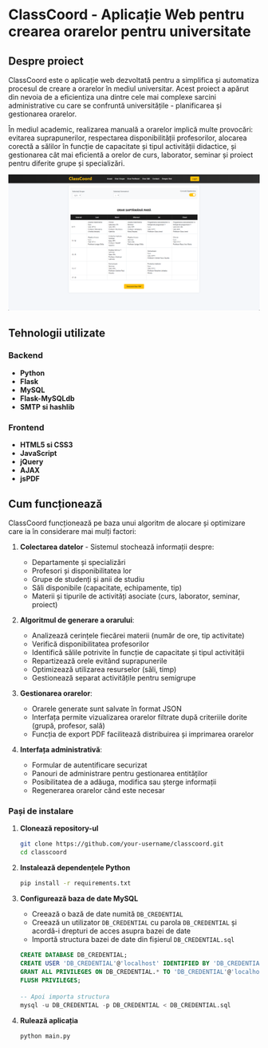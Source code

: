# ClassCoord - Aplicație Web pentru crearea orarelor pentru universitate

## Despre proiect

ClassCoord este o aplicație web dezvoltată pentru a simplifica și automatiza procesul de creare a orarelor în mediul universitar. Acest proiect a apărut din nevoia de a eficientiza una dintre cele mai complexe sarcini administrative cu care se confruntă universitățile - planificarea și gestionarea orarelor.

În mediul academic, realizarea manuală a orarelor implică multe provocări: evitarea suprapunerilor, respectarea disponibilității profesorilor, alocarea corectă a sălilor în funcție de capacitate și tipul activității didactice, și gestionarea cât mai eficientă a orelor de curs, laborator, seminar și proiect pentru diferite grupe și specializări.

![interfata aplicatiei](proiect-classcoord.png)

## Tehnologii utilizate

### Backend
- **Python**
- **Flask**
- **MySQL**
- **Flask-MySQLdb**
- **SMTP si hashlib**

### Frontend
- **HTML5 si CSS3**
- **JavaScript**
- **jQuery**
- **AJAX**
- **jsPDF**

## Cum funcționează

ClassCoord funcționează pe baza unui algoritm de alocare și optimizare care ia în considerare mai mulți factori:

1. **Colectarea datelor** - Sistemul stochează informații despre:
   - Departamente și specializări
   - Profesori și disponibilitatea lor
   - Grupe de studenți și anii de studiu
   - Săli disponibile (capacitate, echipamente, tip)
   - Materii și tipurile de activități asociate (curs, laborator, seminar, proiect)

2. **Algoritmul de generare a orarului**:
   - Analizează cerințele fiecărei materii (număr de ore, tip activitate)
   - Verifică disponibilitatea profesorilor
   - Identifică sălile potrivite în funcție de capacitate și tipul activității
   - Repartizează orele evitând suprapunerile
   - Optimizează utilizarea resurselor (săli, timp)
   - Gestionează separat activitățile pentru semigrupe

3. **Gestionarea orarelor**:
   - Orarele generate sunt salvate în format JSON
   - Interfața permite vizualizarea orarelor filtrate după criteriile dorite (grupă, profesor, sală)
   - Funcția de export PDF facilitează distribuirea și imprimarea orarelor

4. **Interfața administrativă**:
   - Formular de autentificare securizat
   - Panouri de administrare pentru gestionarea entităților
   - Posibilitatea de a adăuga, modifica sau șterge informații
   - Regenerarea orarelor când este necesar

### Pași de instalare

1. **Clonează repository-ul**
   ```bash
   git clone https://github.com/your-username/classcoord.git
   cd classcoord
   ```

2. **Instalează dependențele Python**
   ```bash
   pip install -r requirements.txt
   ```

3. **Configurează baza de date MySQL**
   - Creează o bază de date numită `DB_CREDENTIAL`
   - Creează un utilizator `DB_CREDENTIAL` cu parola `DB_CREDENTIAL` și acordă-i drepturi de acces asupra bazei de date
   - Importă structura bazei de date din fișierul `DB_CREDENTIAL.sql`
   ```sql
   CREATE DATABASE DB_CREDENTIAL;
   CREATE USER 'DB_CREDENTIAL'@'localhost' IDENTIFIED BY 'DB_CREDENTIAL';
   GRANT ALL PRIVILEGES ON DB_CREDENTIAL.* TO 'DB_CREDENTIAL'@'localhost';
   FLUSH PRIVILEGES;
   
   -- Apoi importa structura
   mysql -u DB_CREDENTIAL -p DB_CREDENTIAL < DB_CREDENTIAL.sql
   ```

4. **Rulează aplicația**
   ```bash
   python main.py
   ```

